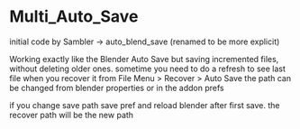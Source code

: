 # Multi_Auto_Save
initial code by Sambler -> auto_blend_save (renamed to be more explicit)

Working exactly like the Blender Auto Save but saving incremented files, without deleting older ones.
sometime you need to do a refresh to see last file when you recover it from File Menu > Recover > Auto Save
the path can be changed from blender properties or in the addon prefs

if you change save path save pref and reload blender after first save. the recover path will be the new path
